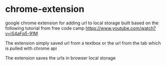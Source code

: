 # chrome-extension
google chrome extension for adding url to local storage 
built based on the following tutorial from free code camp
https://www.youtube.com/watch?v=jS4aFq5-91M

The extension simply saved url from a textbox or the url from the 
tab which is pulled with chrome api

The extension saves the urls in browser local storage
